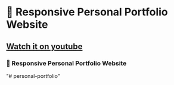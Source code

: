 # 💼 Responsive Personal Portfolio Website
## [Watch it on youtube](https://youtu.be/5-_2z-DdWng)
### 💼 Responsive Personal Portfolio Website

"# personal-portfolio" 

